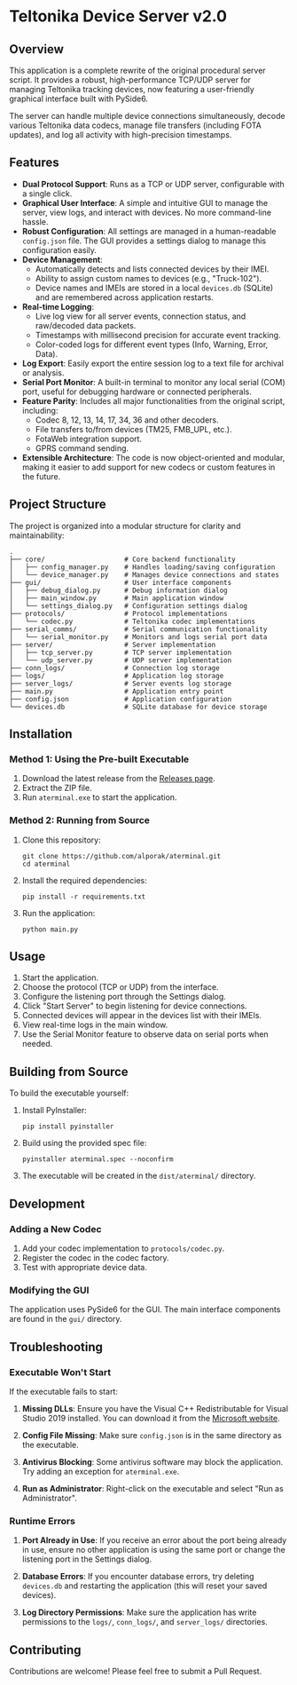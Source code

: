 # Teltonika Device Server v2.0

## Overview

This application is a complete rewrite of the original procedural server script. It provides a robust, high-performance TCP/UDP server for managing Teltonika tracking devices, now featuring a user-friendly graphical interface built with PySide6.

The server can handle multiple device connections simultaneously, decode various Teltonika data codecs, manage file transfers (including FOTA updates), and log all activity with high-precision timestamps.

## Features

- **Dual Protocol Support**: Runs as a TCP or UDP server, configurable with a single click.
- **Graphical User Interface**: A simple and intuitive GUI to manage the server, view logs, and interact with devices. No more command-line hassle.
- **Robust Configuration**: All settings are managed in a human-readable `config.json` file. The GUI provides a settings dialog to manage this configuration easily.
- **Device Management**:
    - Automatically detects and lists connected devices by their IMEI.
    - Ability to assign custom names to devices (e.g., "Truck-102").
    - Device names and IMEIs are stored in a local `devices.db` (SQLite) and are remembered across application restarts.
- **Real-time Logging**:
    - Live log view for all server events, connection status, and raw/decoded data packets.
    - Timestamps with millisecond precision for accurate event tracking.
    - Color-coded logs for different event types (Info, Warning, Error, Data).
- **Log Export**: Easily export the entire session log to a text file for archival or analysis.
- **Serial Port Monitor**: A built-in terminal to monitor any local serial (COM) port, useful for debugging hardware or connected peripherals.
- **Feature Parity**: Includes all major functionalities from the original script, including:
    - Codec 8, 12, 13, 14, 17, 34, 36 and other decoders.
    - File transfers to/from devices (TM25, FMB_UPL, etc.).
    - FotaWeb integration support.
    - GPRS command sending.
- **Extensible Architecture**: The code is now object-oriented and modular, making it easier to add support for new codecs or custom features in the future.

## Project Structure

The project is organized into a modular structure for clarity and maintainability:

```
.
├── core/                    # Core backend functionality
│   ├── config_manager.py    # Handles loading/saving configuration
│   └── device_manager.py    # Manages device connections and states
├── gui/                     # User interface components
│   ├── debug_dialog.py      # Debug information dialog
│   ├── main_window.py       # Main application window
│   └── settings_dialog.py   # Configuration settings dialog
├── protocols/               # Protocol implementations
│   └── codec.py             # Teltonika codec implementations
├── serial_comms/            # Serial communication functionality
│   └── serial_monitor.py    # Monitors and logs serial port data
├── server/                  # Server implementation
│   ├── tcp_server.py        # TCP server implementation
│   └── udp_server.py        # UDP server implementation
├── conn_logs/               # Connection log storage
├── logs/                    # Application log storage
├── server_logs/             # Server events log storage
├── main.py                  # Application entry point
├── config.json              # Application configuration
└── devices.db               # SQLite database for device storage
```

## Installation

### Method 1: Using the Pre-built Executable

1. Download the latest release from the [Releases page](https://github.com/alporak/aterminal/releases).
2. Extract the ZIP file.
3. Run `aterminal.exe` to start the application.

### Method 2: Running from Source

1. Clone this repository:
   ```
   git clone https://github.com/alporak/aterminal.git
   cd aterminal
   ```

2. Install the required dependencies:
   ```
   pip install -r requirements.txt
   ```

3. Run the application:
   ```
   python main.py
   ```

## Usage

1. Start the application.
2. Choose the protocol (TCP or UDP) from the interface.
3. Configure the listening port through the Settings dialog.
4. Click "Start Server" to begin listening for device connections.
5. Connected devices will appear in the devices list with their IMEIs.
6. View real-time logs in the main window.
7. Use the Serial Monitor feature to observe data on serial ports when needed.

## Building from Source

To build the executable yourself:

1. Install PyInstaller:
   ```
   pip install pyinstaller
   ```

2. Build using the provided spec file:
   ```
   pyinstaller aterminal.spec --noconfirm
   ```

3. The executable will be created in the `dist/aterminal/` directory.

## Development

### Adding a New Codec

1. Add your codec implementation to `protocols/codec.py`.
2. Register the codec in the codec factory.
3. Test with appropriate device data.

### Modifying the GUI

The application uses PySide6 for the GUI. The main interface components are found in the `gui/` directory.

## Troubleshooting

### Executable Won't Start

If the executable fails to start:

1. **Missing DLLs**: Ensure you have the Visual C++ Redistributable for Visual Studio 2019 installed. You can download it from the [Microsoft website](https://support.microsoft.com/en-us/help/2977003/the-latest-supported-visual-c-downloads).

2. **Config File Missing**: Make sure `config.json` is in the same directory as the executable.

3. **Antivirus Blocking**: Some antivirus software may block the application. Try adding an exception for `aterminal.exe`.

4. **Run as Administrator**: Right-click on the executable and select "Run as Administrator".

### Runtime Errors

1. **Port Already in Use**: If you receive an error about the port being already in use, ensure no other application is using the same port or change the listening port in the Settings dialog.

2. **Database Errors**: If you encounter database errors, try deleting `devices.db` and restarting the application (this will reset your saved devices).

3. **Log Directory Permissions**: Make sure the application has write permissions to the `logs/`, `conn_logs/`, and `server_logs/` directories.

## Contributing

Contributions are welcome! Please feel free to submit a Pull Request.